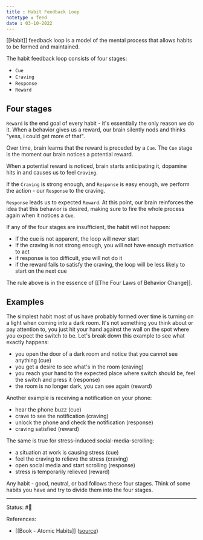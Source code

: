 ```yaml
---
title : Habit Feedback Loop
notetype : feed
date : 03-10-2022
---
```


[[Habit]] feedback loop is a model of the mental process that allows habits to be formed and maintained.

The habit feedback loop consists of four stages:
- `Cue`
- `Craving`
- `Response`
- `Reward`

## Four stages

`Reward` is the end goal of every habit - it's essentially the only reason we do it. When a behavior gives us a reward, our brain silently nods and thinks "yess, i could get more of that". 

Over time, brain learns that the reward is preceded by a `Cue`. The `Cue` stage is the moment our brain notices a potential reward.

When a potential reward is noticed, brain starts anticipating it, dopamine hits in and causes us to feel `Craving`.

If the `Craving` is strong enough, and `Response` is easy enough, we perform the action - our `Response` to the craving.

`Response` leads us to expected `Reward`. At this point, our brain reinforces the idea that this behavior is desired, making sure to fire the whole process again when it notices a `Cue`.

If any of the four stages are insufficient, the habit will not happen:
- If the cue is not apparent, the loop will never start
- If the craving is not strong enough, you will not have enough motivation to act
- if response is too difficult, you will not do it
- if the reward fails to satisfy the craving, the loop will be less likely to start on the next cue

The rule above is in the essence of [[The Four Laws of Behavior Change]].

## Examples

The simplest habit most of us have probably formed over time is turning on a light when coming into a dark room. It's not something you think about or pay attention to, you just hit your hand against the wall on the spot where you expect the switch to be. Let's break down this example to see what exactly happens:
- you open the door of a dark room and notice that you cannot see anything (cue)
- you get a desire to see what's in the room (craving)
- you reach your hand to the expected place where switch should be, feel the switch and press it (response)
- the room is no longer dark, you can see again (reward)

Another example is receiving a notification on your phone:
- hear the phone buzz (cue)
- crave to see the notification (craving)
- unlock the phone and check the notification (response)
- craving satisfied (reward)

The same is true for stress-induced social-media-scrolling:
- a situation at work is causing stress (cue)
- feel the craving to relieve the stress (craving)
- open social media and start scrolling (response)
- stress is temporarily relieved (reward)

Any habit - good, neutral, or bad follows these four stages. Think of some habits you have and try to divide them into the four stages. 



-----

Status: #🌱 

References:
- [[Book - Atomic Habits]] ([source](https://www.amazon.com/gp/product/0735211299/ref=as_li_qf_asin_il_tl))